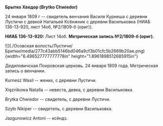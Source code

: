 **Брытко Хведор (Brytko Chwiedor)**

24 января 1809 г -- свидетель венчания Василя Курнеша с деревни Лустичи
с девкой Натальей Ксёнжник с деревни Васильковка (НИАБ 136-13-920, лист
14об, №2/1809-б (ориг)).

**НИАБ 136-13-920:** Лист 14об. **Метрическая запись №2/1809-б (ориг).**

![](./Осовская волость/Лустичи/Бритки/media/277c43abb5146bd046a9cf3b01cfc5b2669b20ae.png){width="6.496527777777778in"
height="1.8961898512685915in"}

Дедиловичская Покровская церковь. 24 января 1809 года. Метрическая
запись о венчании.

Kurnesz Wasil -- жених, с деревни Лустичи.

Xięznikowa Natalla -- невеста, девка, с деревни Васильковка.

Brytka Chwiedor -- свидетель, с деревни Лустичи.

Szyło Nikiper -- свидетель, с деревни Васильковка.

Jazgunowicz Antoni -- ксёндз.
